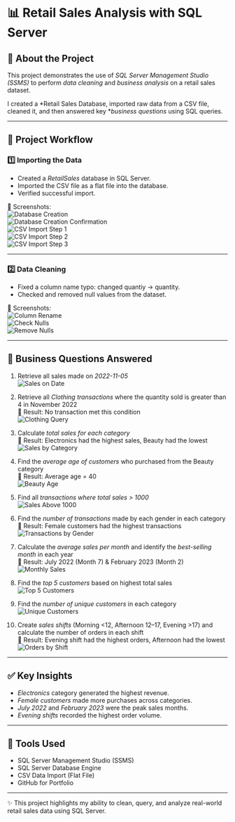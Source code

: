 # 📊 Retail Sales Analysis with SQL Server  

## 🔎 About the Project  
This project demonstrates the use of *SQL Server Management Studio (SSMS)* to perform *data cleaning* and *business analysis* on a retail sales dataset.  

I created a *Retail Sales Database, imported raw data from a CSV file, cleaned it, and then answered key **business questions* using SQL queries.  

---

## 📂 Project Workflow  

### 1️⃣ Importing the Data  
- Created a *RetailSales* database in SQL Server.  
- Imported the CSV file as a flat file into the database.  
- Verified successful import.  

📸 Screenshots:  
![Database Creation](<img width="1920" height="1080" alt="Screenshot (143)" src="https://github.com/user-attachments/assets/8e7b1732-c1fb-4477-9f5b-61a67dcf2adb" />
)  
![Database Creation Confirmation](images/db_creation_confirm.png)  
![CSV Import Step 1](images/csv_import1.png)  
![CSV Import Step 2](images/csv_import2.png)  
![CSV Import Step 3](images/csv_import3.png)  

---

### 2️⃣ Data Cleaning  
- Fixed a column name typo: changed quantiy → quantity.  
- Checked and removed null values from the dataset.  

📸 Screenshots:  
![Column Rename](images/column_rename.png)  
![Check Nulls](images/check_nulls.png)  
![Remove Nulls](images/remove_nulls.png)  

---

## 🎯 Business Questions Answered  

1. Retrieve all sales made on *2022-11-05*  
   ![Sales on Date](images/sales_on_date.png)  

2. Retrieve all *Clothing transactions* where the quantity sold is greater than 4 in November 2022  
   📌 Result: No transaction met this condition  
   ![Clothing Query](images/clothing_query.png)  

3. Calculate *total sales for each category*  
   📌 Result: Electronics had the highest sales, Beauty had the lowest  
   ![Sales by Category](images/sales_by_category.png)  

4. Find the *average age of customers* who purchased from the Beauty category  
   📌 Result: Average age = 40  
   ![Beauty Age](images/beauty_age.png)  

5. Find all *transactions where total sales > 1000*  
   ![Sales Above 1000](images/sales_above_1000.png)  

6. Find the *number of transactions* made by each gender in each category  
   📌 Result: Female customers had the highest transactions  
   ![Transactions by Gender](images/transactions_by_gender.png)  

7. Calculate the *average sales per month* and identify the *best-selling month* in each year  
   📌 Result: July 2022 (Month 7) & February 2023 (Month 2)  
   ![Monthly Sales](images/monthly_sales.png)  

8. Find the *top 5 customers* based on highest total sales  
   ![Top 5 Customers](images/top5_customers.png)  

9. Find the *number of unique customers* in each category  
   ![Unique Customers](images/unique_customers.png)  

10. Create *sales shifts* (Morning <12, Afternoon 12–17, Evening >17) and calculate the number of orders in each shift  
    📌 Result: Evening shift had the highest orders, Afternoon had the lowest  
    ![Orders by Shift](images/orders_by_shift.png)  

---

## ✅ Key Insights  
- *Electronics* category generated the highest revenue.  
- *Female customers* made more purchases across categories.  
- *July 2022* and *February 2023* were the peak sales months.  
- *Evening shifts* recorded the highest order volume.  

---

## 🚀 Tools Used  
- SQL Server Management Studio (SSMS)  
- SQL Server Database Engine  
- CSV Data Import (Flat File)  
- GitHub for Portfolio  

---

✨ This project highlights my ability to clean, query, and analyze real-world retail sales data using SQL Server.
